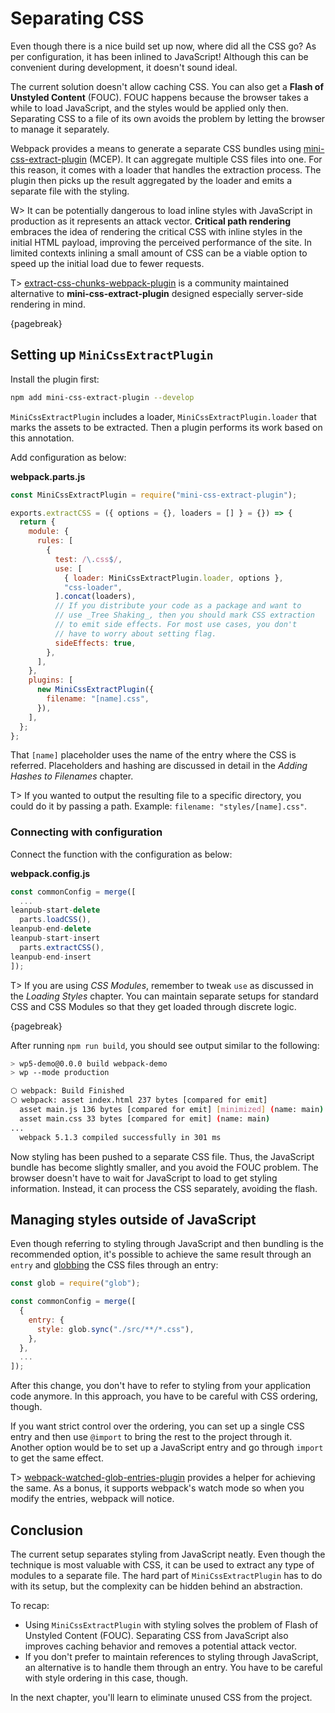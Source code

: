 # Separating CSS

Even though there is a nice build set up now, where did all the CSS go? As per configuration, it has been inlined to JavaScript! Although this can be convenient during development, it doesn't sound ideal.

The current solution doesn't allow caching CSS. You can also get a **Flash of Unstyled Content** (FOUC). FOUC happens because the browser takes a while to load JavaScript, and the styles would be applied only then. Separating CSS to a file of its own avoids the problem by letting the browser to manage it separately.

Webpack provides a means to generate a separate CSS bundles using [mini-css-extract-plugin](https://www.npmjs.com/package/mini-css-extract-plugin) (MCEP). It can aggregate multiple CSS files into one. For this reason, it comes with a loader that handles the extraction process. The plugin then picks up the result aggregated by the loader and emits a separate file with the styling.

W> It can be potentially dangerous to load inline styles with JavaScript in production as it represents an attack vector. **Critical path rendering** embraces the idea of rendering the critical CSS with inline styles in the initial HTML payload, improving the perceived performance of the site. In limited contexts inlining a small amount of CSS can be a viable option to speed up the initial load due to fewer requests.

T> [extract-css-chunks-webpack-plugin](https://github.com/faceyspacey/extract-css-chunks-webpack-plugin) is a community maintained alternative to **mini-css-extract-plugin** designed especially server-side rendering in mind.

{pagebreak}

## Setting up `MiniCssExtractPlugin`

Install the plugin first:

```bash
npm add mini-css-extract-plugin --develop
```

`MiniCssExtractPlugin` includes a loader, `MiniCssExtractPlugin.loader` that marks the assets to be extracted. Then a plugin performs its work based on this annotation.

Add configuration as below:

**webpack.parts.js**

```javascript
const MiniCssExtractPlugin = require("mini-css-extract-plugin");

exports.extractCSS = ({ options = {}, loaders = [] } = {}) => {
  return {
    module: {
      rules: [
        {
          test: /\.css$/,
          use: [
            { loader: MiniCssExtractPlugin.loader, options },
            "css-loader",
          ].concat(loaders),
          // If you distribute your code as a package and want to
          // use _Tree Shaking_, then you should mark CSS extraction
          // to emit side effects. For most use cases, you don't
          // have to worry about setting flag.
          sideEffects: true,
        },
      ],
    },
    plugins: [
      new MiniCssExtractPlugin({
        filename: "[name].css",
      }),
    ],
  };
};
```

That `[name]` placeholder uses the name of the entry where the CSS is referred. Placeholders and hashing are discussed in detail in the _Adding Hashes to Filenames_ chapter.

T> If you wanted to output the resulting file to a specific directory, you could do it by passing a path. Example: `filename: "styles/[name].css"`.

### Connecting with configuration

Connect the function with the configuration as below:

**webpack.config.js**

```javascript
const commonConfig = merge([
  ...
leanpub-start-delete
  parts.loadCSS(),
leanpub-end-delete
leanpub-start-insert
  parts.extractCSS(),
leanpub-end-insert
]);
```

T> If you are using _CSS Modules_, remember to tweak `use` as discussed in the _Loading Styles_ chapter. You can maintain separate setups for standard CSS and CSS Modules so that they get loaded through discrete logic.

{pagebreak}

After running `npm run build`, you should see output similar to the following:

```bash
> wp5-demo@0.0.0 build webpack-demo
> wp --mode production

⬡ webpack: Build Finished
⬡ webpack: asset index.html 237 bytes [compared for emit]
  asset main.js 136 bytes [compared for emit] [minimized] (name: main)
  asset main.css 33 bytes [compared for emit] (name: main)
...
  webpack 5.1.3 compiled successfully in 301 ms
```

Now styling has been pushed to a separate CSS file. Thus, the JavaScript bundle has become slightly smaller, and you avoid the FOUC problem. The browser doesn't have to wait for JavaScript to load to get styling information. Instead, it can process the CSS separately, avoiding the flash.

## Managing styles outside of JavaScript

Even though referring to styling through JavaScript and then bundling is the recommended option, it's possible to achieve the same result through an `entry` and [globbing](https://www.npmjs.com/package/glob) the CSS files through an entry:

```javascript
const glob = require("glob");

const commonConfig = merge([
  {
    entry: {
      style: glob.sync("./src/**/*.css"),
    },
  },
  ...
]);
```

After this change, you don't have to refer to styling from your application code anymore. In this approach, you have to be careful with CSS ordering, though.

If you want strict control over the ordering, you can set up a single CSS entry and then use `@import` to bring the rest to the project through it. Another option would be to set up a JavaScript entry and go through `import` to get the same effect.

T> [webpack-watched-glob-entries-plugin](https://www.npmjs.com/package/webpack-watched-glob-entries-plugin) provides a helper for achieving the same. As a bonus, it supports webpack's watch mode so when you modify the entries, webpack will notice.

## Conclusion

The current setup separates styling from JavaScript neatly. Even though the technique is most valuable with CSS, it can be used to extract any type of modules to a separate file. The hard part of `MiniCssExtractPlugin` has to do with its setup, but the complexity can be hidden behind an abstraction.

To recap:

- Using `MiniCssExtractPlugin` with styling solves the problem of Flash of Unstyled Content (FOUC). Separating CSS from JavaScript also improves caching behavior and removes a potential attack vector.
- If you don't prefer to maintain references to styling through JavaScript, an alternative is to handle them through an entry. You have to be careful with style ordering in this case, though.

In the next chapter, you'll learn to eliminate unused CSS from the project.
